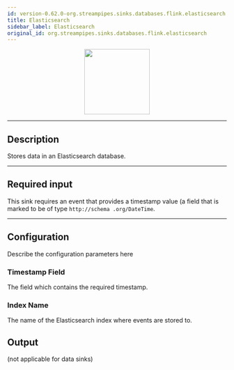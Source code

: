 ```yaml
---
id: version-0.62.0-org.streampipes.sinks.databases.flink.elasticsearch
title: Elasticsearch
sidebar_label: Elasticsearch
original_id: org.streampipes.sinks.databases.flink.elasticsearch
---
```




<p align="center"> 
    <img src="/img/pipeline-elements/org.streampipes.sinks.databases.flink.elasticsearch/icon.png" width="150px;" class="pe-image-documentation"/>
</p>

***

## Description

Stores data in an Elasticsearch database.

***

## Required input

This sink requires an event that provides a timestamp value (a field that is marked to be of type ``http://schema
.org/DateTime``.

***

## Configuration

Describe the configuration parameters here

### Timestamp Field

The field which contains the required timestamp.

### Index Name

The name of the Elasticsearch index where events are stored to.

## Output

(not applicable for data sinks)